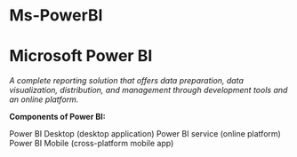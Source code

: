 # Ms-PowerBI

# Microsoft Power BI
*A complete reporting solution that offers data preparation, data visualization, distribution, and management through development tools and an online platform.*

**Components of Power BI:**

Power BI Desktop (desktop application)
Power BI service (online platform)
Power BI Mobile (cross-platform mobile app)
